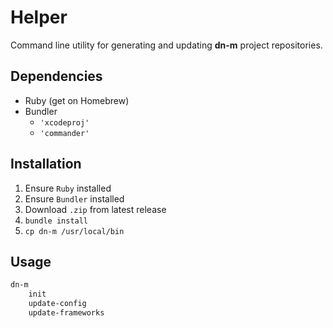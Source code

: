 # Helper

Command line utility for generating and updating **dn-m** project repositories.

## Dependencies
- Ruby (get on Homebrew)
- Bundler
	- `'xcodeproj'`
	- `'commander'`

## Installation
1. Ensure `Ruby` installed
2. Ensure `Bundler` installed
3. Download `.zip` from latest release
4. `bundle install`
5. `cp dn-m /usr/local/bin`

## Usage

```Bash
dn-m 
	init
	update-config
	update-frameworks
```